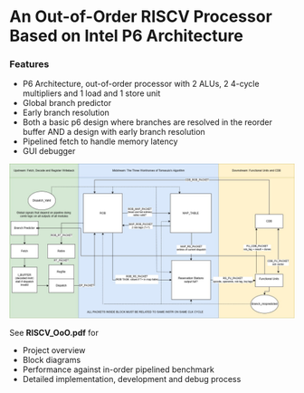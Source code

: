 
# An Out-of-Order RISCV Processor Based on Intel P6 Architecture

### Features
 - P6 Architecture, out-of-order processor with 2 ALUs, 2 4-cycle multipliers and 1 load and 1 store unit
 - Global branch predictor 
 - Early branch resolution
 - Both a basic p6 design where branches are resolved in the reorder buffer AND a design with early branch resolution
 - Pipelined fetch to handle memory latency
 - GUI debugger

![alt text](https://github.com/JosephHanJL/RISCV_OoO/blob/main/BlockDiagram.jpg?raw=true)


See **RISCV_OoO.pdf** for 
- Project overview
- Block diagrams
- Performance against in-order pipelined benchmark
- Detailed implementation, development and debug process
